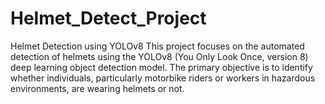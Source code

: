 # Helmet_Detect_Project
Helmet Detection using YOLOv8  This project focuses on the automated detection of helmets using the YOLOv8 (You Only Look Once, version 8) deep learning object detection model. The primary objective is to identify whether individuals, particularly motorbike riders or workers in hazardous environments, are wearing helmets or not.
